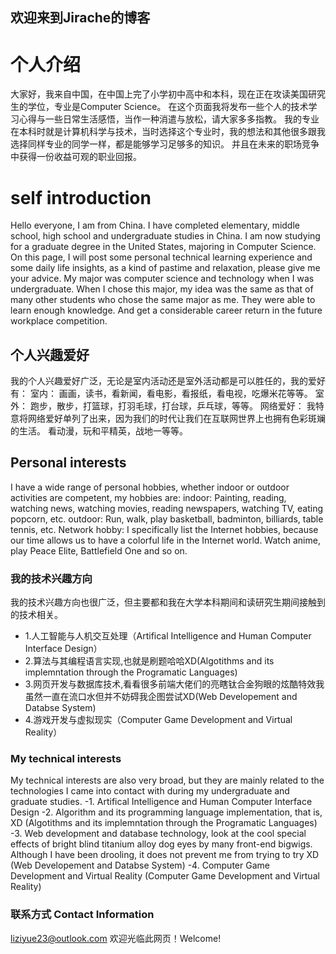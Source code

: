 ## 欢迎来到Jirache的博客

# 个人介绍
大家好，我来自中国，在中国上完了小学初中高中和本科，现在正在攻读美国研究生的学位，专业是Computer Science。
在这个页面我将发布一些个人的技术学习心得与一些日常生活感悟，当作一种消遣与放松，请大家多多指教。
我的专业在本科时就是计算机科学与技术，当时选择这个专业时，我的想法和其他很多跟我选择同样专业的同学一样，都是能够学习足够多的知识。
并且在未来的职场竞争中获得一份收益可观的职业回报。

# self introduction
Hello everyone, I am from China. I have completed elementary, middle school, high school and undergraduate studies in China. I am now studying for a graduate degree in the United States, majoring in Computer Science.
On this page, I will post some personal technical learning experience and some daily life insights, as a kind of pastime and relaxation, please give me your advice.
My major was computer science and technology when I was undergraduate. When I chose this major, my idea was the same as that of many other students who chose the same major as me. They were able to learn enough knowledge.
And get a considerable career return in the future workplace competition.

## 个人兴趣爱好
我的个人兴趣爱好广泛，无论是室内活动还是室外活动都是可以胜任的，我的爱好有：
室内：
画画，读书，看新闻，看电影，看报纸，看电视，吃爆米花等等。
室外：
跑步，散步，打篮球，打羽毛球，打台球，乒乓球，等等。
网络爱好：
我特意将网络爱好单列了出来，因为我们的时代让我们在互联网世界上也拥有色彩斑斓的生活。
看动漫，玩和平精英，战地一等等。

## Personal interests
I have a wide range of personal hobbies, whether indoor or outdoor activities are competent, my hobbies are:
indoor:
Painting, reading, watching news, watching movies, reading newspapers, watching TV, eating popcorn, etc.
outdoor:
Run, walk, play basketball, badminton, billiards, table tennis, etc.
Network hobby:
I specifically list the Internet hobbies, because our time allows us to have a colorful life in the Internet world.
Watch anime, play Peace Elite, Battlefield One and so on.

### 我的技术兴趣方向
我的技术兴趣方向也很广泛，但主要都和我在大学本科期间和读研究生期间接触到的技术相关。
- 1.人工智能与人机交互处理（Artifical Intelligence and Human Computer Interface Design）
- 2.算法与其编程语言实现,也就是刷题哈哈XD(Algotithms and its implemntation through the Programatic Languages)
- 3.网页开发与数据库技术,看看很多前端大佬们的亮瞎钛合金狗眼的炫酷特效我虽然一直在流口水但并不妨碍我企图尝试XD(Web Developement and Databse System)
- 4.游戏开发与虚拟现实（Computer Game Development and Virtual Reality）

### My technical interests
My technical interests are also very broad, but they are mainly related to the technologies I came into contact with during my undergraduate and graduate studies.
-1. Artifical Intelligence and Human Computer Interface Design
-2. Algorithm and its programming language implementation, that is, XD (Algotithms and its implemntation through the Programatic Languages)
-3. Web development and database technology, look at the cool special effects of bright blind titanium alloy dog ​​eyes by many front-end bigwigs. Although I have been drooling, it does not prevent me from trying to try XD (Web Developement and Databse System)
-4. Computer Game Development and Virtual Reality (Computer Game Development and Virtual Reality)

### 联系方式 Contact Information
liziyue23@outlook.com
欢迎光临此网页！Welcome!
